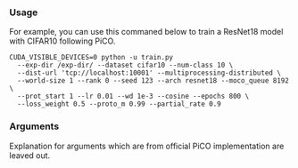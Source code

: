 ### Usage
For example, you can use this commaned below to train a ResNet18 model with CIFAR10 following PiCO.

```
CUDA_VISIBLE_DEVICES=0 python -u train.py 
  --exp-dir /exp-dir/ --dataset cifar10 --num-class 10 \
  --dist-url 'tcp://localhost:10001' --multiprocessing-distributed \
  --world-size 1 --rank 0 --seed 123 --arch resnet18 --moco_queue 8192 \
  --prot_start 1 --lr 0.01 --wd 1e-3 --cosine --epochs 800 \
  --loss_weight 0.5 --proto_m 0.99 --partial_rate 0.9
```

### Arguments
Explanation for arguments which are from official PiCO implementation are leaved out.
